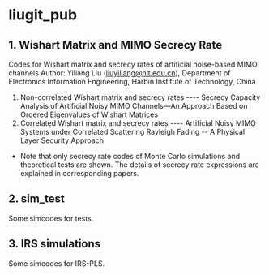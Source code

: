 # liugit_pub
## 1. Wishart Matrix and MIMO Secrecy Rate
Codes for Wishart matrix and secrecy rates of artificial noise-based MIMO channels
Author: Yiliang Liu (liuyiliang@hit.edu.cn), Department of Electronics Information Engineering, Harbin Institute of Technology, China

  1) Non-correlated Wishart matrix and secrecy rates
  ---- Secrecy Capacity Analysis of Artificial Noisy MIMO Channels—An Approach Based on Ordered Eigenvalues of Wishart Matrices
  2) Correlated Wishart matrix and secrecy rates
  ---- Artificial Noisy MIMO Systems under Correlated Scattering Rayleigh Fading -- A Physical Layer Security Approach

  * Note that only secrecy rate codes of Monte Carlo simulations and theoretical tests are shown. The details of secrecy rate expressions   are explained in corresponding papers.

## 2. sim_test
Some simcodes for tests.

## 3. IRS simulations
Some simcodes for IRS-PLS.
